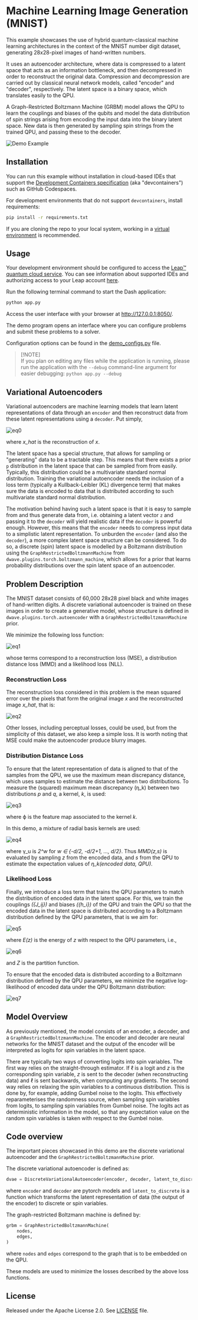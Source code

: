 # Machine Learning Image Generation (MNIST)

This example showcases the use of hybrid quantum-classical machine learning architectures in the
context of the MNIST number digit dataset, generating 28x28-pixel images of hand-written numbers.

It uses an autoencoder architecture, where data is compressed to a latent space that acts as an
information bottleneck, and then decompressed in order to reconstruct the original data.
Compression and decompression are carried out by classical neural network models,
called "encoder" and "decoder", respectively. The latent space is a binary space, which translates
easily to the QPU.

A Graph-Restricted Boltzmann Machine (GRBM) model allows the QPU to learn the
couplings and biases of the qubits and model the data distribution
of spin strings arising from encoding the input data into the binary latent space. New data is then
generated by sampling spin strings from the trained QPU, and passing these to the decoder.


![Demo Example](static/demo.png)

## Installation
You can run this example without installation in cloud-based IDEs that support the
[Development Containers specification](https://containers.dev/supporting) (aka "devcontainers")
such as GitHub Codespaces.

For development environments that do not support `devcontainers`, install requirements:

```bash
pip install -r requirements.txt
```

If you are cloning the repo to your local system, working in a
[virtual environment](https://docs.python.org/3/library/venv.html) is recommended.

## Usage
Your development environment should be configured to access the
[Leap&trade; quantum cloud service](https://docs.ocean.dwavesys.com/en/stable/overview/sapi.html).
You can see information about supported IDEs and authorizing access to your Leap account
[here](https://docs.dwavesys.com/docs/latest/doc_leap_dev_env.html).

Run the following terminal command to start the Dash application:

```bash
python app.py
```

Access the user interface with your browser at http://127.0.0.1:8050/.

The demo program opens an interface where you can configure problems and submit these problems to
a solver.

Configuration options can be found in the [demo_configs.py](demo_configs.py) file.

> [!NOTE]\
> If you plan on editing any files while the application is running, please run the application
with the `--debug` command-line argument for easier debugging:
`python app.py --debug`


## Variational Autoencoders

Variational autoencoders are machine learning models that learn latent representations of data
through an `encoder` and then reconstruct data from these latent representations using a `decoder`.
Put simply,

![eq0](static/eq0.png)

where _x_hat_ is the reconstruction of _x_.

The latent space has a special structure, that allows for sampling or "generating" data to be a
tractable step. This means that there exists a prior `p` distribution in the latent space that can
be sampled from from easily. Typically, this distribution could be a multivariate standard normal
distribution. Training the variational autoencoder needs the inclusion of a loss term (typically a
Kullback-Leibler (KL) divergence term) that makes sure the data is encoded to data that is
distributed according to such multivariate standard normal distribution.

The motivation behind having such a latent space is that it is easy to sample from and thus
generate data from, i.e. obtaining a latent vector `z` and passing it to the `decoder` will yield
realistic data if the `decoder` is powerful enough.
However, this means that the `encoder` needs to compress input data to a simplistic latent
representation.
To unburden the `encoder` (and also the `decoder`), a more complex latent space structure can be
considered.
To do so, a discrete (spin) latent space is modelled by a Boltzmann distribution using the
`GraphRestrictedBoltzmannMachine` from `dwave.plugins.torch.boltzmann_machine`, which allows for a
prior that learns probability distributions over the spin latent space of an autoencoder.

## Problem Description

The MNIST dataset consists of 60,000 28x28 pixel black and white images of hand-written digits.
A discrete variational autoencoder is trained on these images in order to create a generative model,
whose structure is defined in `dwave.plugins.torch.autoencoder` with a
`GraphRestrictedBoltzmannMachine` prior.

We minimize the following loss function:

![eq1](static/eq1.png)

whose terms correspond to a reconstruction loss (MSE), a distribution distance loss (MMD)
and a likelihood loss (NLL).

### Reconstruction Loss

The reconstruction loss considered in this problem is the mean squared error over the pixels that
form the original image _x_ and the reconstructed image _x_hat_, that is:

![eq2](static/eq2.png)

Other losses, including perceptual losses, could be used, but from the simplicity of this dataset,
we also keep a simple loss. It is worth noting that MSE could make the autoencoder produce blurry
images.

### Distribution Distance Loss

To ensure that the latent representation of data is aligned to that of the samples from the QPU,
we use the maximum mean discrepancy distance, which uses samples to estimate the distance between
two distributions. To measure the (squared) maximum mean discrepancy (&eta;\_k) between two
distributions _p_ and _q_, a kernel, _k_, is used:

![eq3](static/eq3.png)

where &varphi; is the feature map associated to the kernel _k_.

In this demo, a mixture of radial basis kernels are used:

![eq4](static/eq4.png)

where &gamma;\_u is _2^w_ for _w ∈ \{-d/2, -d/2+1, ..., d/2\}_. Thus _MMD(z,s)_ is evaluated
by sampling _z_ from the encoded data, and _s_ from the QPU to estimate the expectation values of
_&eta;\_k(encoded data, QPU)_.

### Likelihood Loss

Finally, we introduce a loss term that trains the QPU parameters to match the distribution of
encoded data in the latent space. For this, we train the couplings _(\{J\_ij\})_ and biases
_(\{h\_i\})_ of the QPU and train the QPU so that the encoded data in the latent space is distributed
according to a Boltzmann distribution defined by the QPU parameters, that is we aim for:

![eq5](static/eq5.png)

where _E(z)_ is the energy of _z_ with respect to the QPU parameters, i.e.,

![eq6](static/eq6.png)

and _Z_ is the partition function.

To ensure that the encoded data is distributed according to a Boltzmann distribution defined by the
QPU parameters, we minimize the negative log-likelihood of encoded data under the QPU Boltzmann
distribution:

![eq7](static/eq7.png)

## Model Overview

As previously mentioned, the model consists of an encoder, a decoder, and a
`GraphRestrictedBoltzmannMachine`. The encoder and decoder are neural networks for the MNIST
dataset and the output of the encoder will be interpreted as logits for spin variables in the
latent space.

There are typically two ways of converting logits into spin variables. The first way relies on the
straight-through estimator. If &ell; is a logit and _z_ is the corresponding spin variable, _z_ is
sent to the decoder (when reconstructing data) and &ell; is sent backwards, when computing any
gradients. The second way relies on relaxing the spin variables to a continuous distribution. This
is done by, for example, adding Gumbel noise to the logits. This effectively reparameterises the
randomness source, when sampling spin variables from logits, to sampling spin variables from Gumbel
noise. The logits act as deterministic information in the model, so that any expectation value on
the random spin variables is taken with respect to the Gumbel noise.

## Code overview

The important pieces showcased in this demo are the discrete variational autoencoder and
the `GraphRestrictedBoltzmannMachine` prior.

The discrete variational autoencoder is defined as:
```python
dvae = DiscreteVariationalAutoencoder(encoder, decoder, latent_to_discrete)
```
where `encoder` and `decoder` are pytorch models and `latent_to_discrete` is a function which
transforms the latent representation of data (the output of the encoder) to discrete or spin
variables.

The graph-restricted Boltzmann machine is defined by:
```python
grbm = GraphRestrictedBoltzmannMachine(
    nodes,
    edges,
)
```
where `nodes` and `edges` correspond to the graph that is to be embedded on the QPU.

These models are used to minimize the losses described by the above loss functions.


## License

Released under the Apache License 2.0. See [LICENSE](LICENSE) file.
